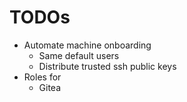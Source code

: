 # TODOs
- Automate machine onboarding
  - Same default users
  - Distribute trusted ssh public keys
- Roles for
  - Gitea
